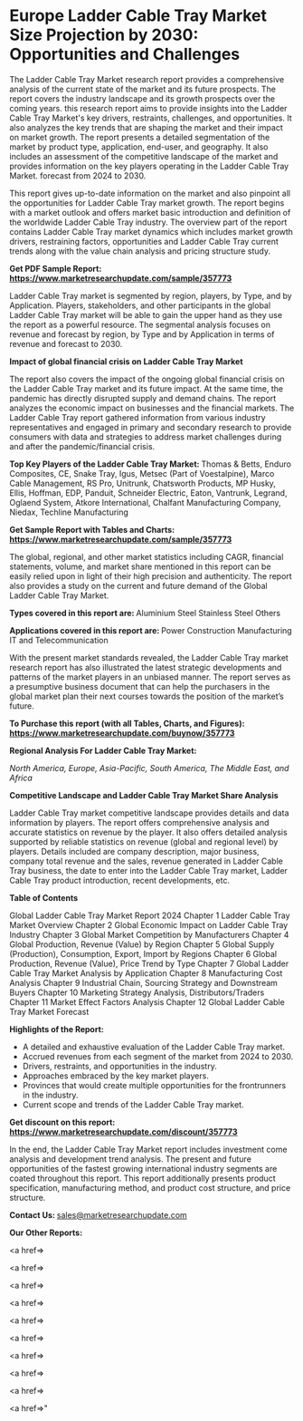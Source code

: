 # Europe Ladder Cable Tray Market Size Projection by 2030: Opportunities and Challenges

The Ladder Cable Tray Market research report provides a comprehensive analysis of the current state of the market and its future prospects. The report covers the industry landscape and its growth prospects over the coming years. this research report aims to provide insights into the Ladder Cable Tray Market's key drivers, restraints, challenges, and opportunities. It also analyzes the key trends that are shaping the market and their impact on market growth. The report presents a detailed segmentation of the market by product type, application, end-user, and geography. It also includes an assessment of the competitive landscape of the market and provides information on the key players operating in the Ladder Cable Tray Market. forecast from 2024 to 2030.

This report gives up-to-date information on the market and also pinpoint all the opportunities for Ladder Cable Tray market growth. The report begins with a market outlook and offers market basic introduction and definition of the worldwide Ladder Cable Tray industry. The overview part of the report contains Ladder Cable Tray market dynamics which includes market growth drivers, restraining factors, opportunities and Ladder Cable Tray current trends along with the value chain analysis and pricing structure study.

<strong><b>Get PDF Sample Report: <a href=https://www.marketresearchupdate.com/sample/357773>https://www.marketresearchupdate.com/sample/357773</a></b></strong>

Ladder Cable Tray market is segmented by region, players, by Type, and by Application. Players, stakeholders, and other participants in the global Ladder Cable Tray market will be able to gain the upper hand as they use the report as a powerful resource. The segmental analysis focuses on revenue and forecast by region, by Type and by Application in terms of revenue and forecast to 2030.

<strong><b>Impact of global financial crisis on Ladder Cable Tray Market</b></strong>

The report also covers the impact of the ongoing global financial crisis on the Ladder Cable Tray market and its future impact. At the same time, the pandemic has directly disrupted supply and demand chains. The report analyzes the economic impact on businesses and the financial markets. The Ladder Cable Tray report gathered information from various industry representatives and engaged in primary and secondary research to provide consumers with data and strategies to address market challenges during and after the pandemic/financial crisis.

<strong><b>Top Key Players of the Ladder Cable Tray Market:
</b></strong>Thomas & Betts, Enduro Composites, CE, Snake Tray, Igus, Metsec (Part of Voestalpine), Marco Cable Management, RS Pro, Unitrunk, Chatsworth Products, MP Husky, Ellis, Hoffman, EDP, Panduit, Schneider Electric, Eaton, Vantrunk, Legrand, Oglaend System, Atkore International, Chalfant Manufacturing Company, Niedax, Techline Manufacturing<strong><b>
</b></strong>

<strong><b>Get Sample Report with Tables and Charts: <a href=https://www.marketresearchupdate.com/sample/357773>https://www.marketresearchupdate.com/sample/357773</a></b></strong>

The global, regional, and other market statistics including CAGR, financial statements, volume, and market share mentioned in this report can be easily relied upon in light of their high precision and authenticity. The report also provides a study on the current and future demand of the Global Ladder Cable Tray Market.

<strong><b>Types covered in this report are:
</b></strong>Aluminium
Steel
Stainless Steel
Others<strong><b>
</b></strong>

<strong><b>Applications covered in this report are:
</b></strong>Power
Construction
Manufacturing
IT and Telecommunication<strong><b>
</b></strong>

With the present market standards revealed, the Ladder Cable Tray market research report has also illustrated the latest strategic developments and patterns of the market players in an unbiased manner. The report serves as a presumptive business document that can help the purchasers in the global market plan their next courses towards the position of the market’s future.

<strong><b>To Purchase this report (with all Tables, Charts, and Figures): <a href=https://www.marketresearchupdate.com/buynow/357773>https://www.marketresearchupdate.com/buynow/357773</a></b></strong>

<strong><b>Regional Analysis For Ladder Cable Tray Market:</b></strong>

<em><i>North America, Europe, Asia-Pacific, South America, The Middle East, and Africa</i></em>

<strong><b>Competitive Landscape and Ladder Cable Tray Market Share Analysis</b></strong>

Ladder Cable Tray market competitive landscape provides details and data information by players. The report offers comprehensive analysis and accurate statistics on revenue by the player. It also offers detailed analysis supported by reliable statistics on revenue (global and regional level) by players. Details included are company description, major business, company total revenue and the sales, revenue generated in Ladder Cable Tray business, the date to enter into the Ladder Cable Tray market, Ladder Cable Tray product introduction, recent developments, etc.

<strong><b>Table of Contents</b></strong>

Global Ladder Cable Tray Market Report 2024
Chapter 1 Ladder Cable Tray Market Overview
Chapter 2 Global Economic Impact on Ladder Cable Tray Industry
Chapter 3 Global Market Competition by Manufacturers
Chapter 4 Global Production, Revenue (Value) by Region
Chapter 5 Global Supply (Production), Consumption, Export, Import by Regions
Chapter 6 Global Production, Revenue (Value), Price Trend by Type
Chapter 7 Global Ladder Cable Tray Market Analysis by Application
Chapter 8 Manufacturing Cost Analysis
Chapter 9 Industrial Chain, Sourcing Strategy and Downstream Buyers
Chapter 10 Marketing Strategy Analysis, Distributors/Traders
Chapter 11 Market Effect Factors Analysis
Chapter 12 Global Ladder Cable Tray Market Forecast

<strong><b>Highlights of the Report:</b></strong>

- A detailed and exhaustive evaluation of the Ladder Cable Tray market.
- Accrued revenues from each segment of the market from 2024 to 2030.
- Drivers, restraints, and opportunities in the industry.
- Approaches embraced by the key market players.
- Provinces that would create multiple opportunities for the frontrunners in the industry.
- Current scope and trends of the Ladder Cable Tray market.

<strong><b>Get discount on this report: <a href=https://www.marketresearchupdate.com/discount/357773>https://www.marketresearchupdate.com/discount/357773</a></b></strong>

In the end, the Ladder Cable Tray Market report includes investment come analysis and development trend analysis. The present and future opportunities of the fastest growing international industry segments are coated throughout this report. This report additionally presents product specification, manufacturing method, and product cost structure, and price structure.

<strong><b>Contact Us:
</b></strong>sales@marketresearchupdate.com

<strong>Our Other Reports:</strong>

<a href=></a>

<a href=></a>

<a href=></a>

<a href=></a>

<a href=></a>

<a href=></a>

<a href=></a>

<a href=></a>

<a href=></a>

<a href=></a>"
